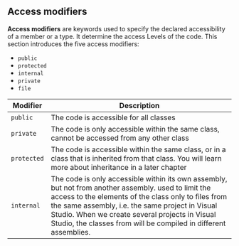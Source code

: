 ## Access modifiers

**Access modifiers** are keywords used to specify the declared accessibility of a member or a type. It determine the access Levels of the code. This section introduces the five access modifiers:

- `public`
- `protected`
- `internal`
- `private`
- `file`

|Modifier|Description|
|-|-|
|`public`|	The code is accessible for all classes|
|`private`|The code is only accessible within the same class, cannot be accessed from any other class|
|`protected`|	The code is accessible within the same class, or in a class that is inherited from that class. You will learn more about inheritance in a later chapter|
|`internal`|	The code is only accessible within its own assembly, but not from another assembly. used to limit the access to the elements of the class only to files from the same assembly, i.e. the same project in Visual Studio. When we create several projects in Visual Studio, the classes from will be compiled in different assemblies.|
